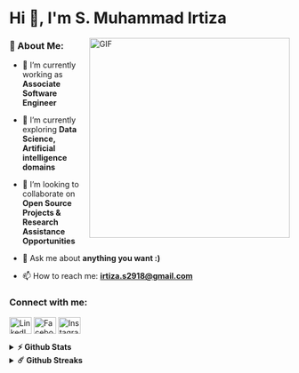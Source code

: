 <h1>Hi 👋, I'm S. Muhammad Irtiza</h1>

<img align="right" alt="GIF" src="https://raw.githubusercontent.com/rahul-jha98/rahul-jha98/main/techstack.gif" width="360px"/>
  
### 🧐 About Me:

- 🔭 I’m currently working as **Associate Software Engineer**
  
- 🌱 I’m currently exploring **Data Science, Artificial intelligence domains**
  
- 👯 I’m looking to collaborate on **Open Source Projects & Research Assistance Opportunities**
  
- 💬 Ask me about **anything you want :)**
  
- 📫 How to reach me: **irtiza.s2918@gmail.com**

<h3 align="left">Connect with me:</h3>
<p align="left">
<a href="https://linkedin.com/in/mohammad-irtiza-0044051a9" target="blank"><img align="center" src="https://raw.githubusercontent.com/rahuldkjain/github-profile-readme-generator/master/src/images/icons/Social/linked-in-alt.svg" alt="LinkedIn" height="30" width="40" /></a>
<!-- <a href="https://stackoverflow.com/users/13553645/irtiza" target="blank"><img align="center" src="https://raw.githubusercontent.com/rahuldkjain/github-profile-readme-generator/master/src/images/icons/Social/stack-overflow.svg" alt="Stack Overflow" height="30" width="40" /></a> -->
<a href="https://www.facebook.com/profile.php?id=100020710805555&mibextid=zbwkwl" target="blank"><img align="center" src="https://raw.githubusercontent.com/rahuldkjain/github-profile-readme-generator/master/src/images/icons/Social/facebook.svg" alt="Facebook" height="30" width="40" /></a>
<a href="https://instagram.com/z_irtiza?igshid=zguzmzm3nwjioq==" target="blank"><img align="center" src="https://raw.githubusercontent.com/rahuldkjain/github-profile-readme-generator/master/src/images/icons/Social/instagram.svg" alt="Instagram" height="30" width="40" /></a>
<!-- <a href="https://dribbble.com/mohammad_irtiza" target="blank"><img align="center" src="https://raw.githubusercontent.com/rahuldkjain/github-profile-readme-generator/master/src/images/icons/Social/dribbble.svg" alt="Dribbble" height="30" width="40" /></a> -->
<!-- <a href="https://www.hackerearth.com/@irtiza_s2918" target="blank"><img align="center" src="https://raw.githubusercontent.com/rahuldkjain/github-profile-readme-generator/master/src/images/icons/Social/hackerearth.svg" alt="HackerEarth" height="30" width="40" /></a> -->
</p>
<details>
  <summary><b>⚡ Github Stats</b></summary>

  <br />
  <img height="180em" src="https://github-readme-stats.vercel.app/api?username=irtiza1&show_icons=true&hide_border=true&&count_private=true&include_all_commits=true" />
  <img height="180em" src="https://github-readme-stats.vercel.app/api/top-langs/?username=irtiza1&exclude_repo=KNN-Image-Classification&show_icons=true&hide_border=true&layout=compact&langs_count=8"/>
</details>

<details>
  <summary><b>☄️ Github Streaks</b></summary>

  <br />
  <!--<img height="180em" src="https://github-readme-streak-stats.herokuapp.com/?user=irtiza1&hide_border=true" />-->
  <img height="180em" src="https://github-readme-streak-stats.herokuapp.com/?user=irtiza1&hide_border=true" />
</details>
